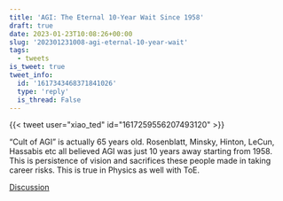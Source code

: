 ```yaml
---
title: 'AGI: The Eternal 10-Year Wait Since 1958'
draft: true
date: 2023-01-23T10:08:26+00:00
slug: '202301231008-agi-eternal-10-year-wait'
tags:
  - tweets
is_tweet: true
tweet_info:
  id: '1617343468371841026'
  type: 'reply'
  is_thread: False
---
```




{{< tweet user="xiao_ted" id="1617259556207493120" >}}

“Cult of AGI” is actually 65 years old. Rosenblatt, Minsky, Hinton, LeCun, Hassabis etc all believed AGI was just 10 years away starting from 1958. This is persistence of vision and sacrifices these people made in taking career risks. This is true in Physics as well with ToE.

[Discussion](https://x.com/sytelus/status/1617343468371841026)
